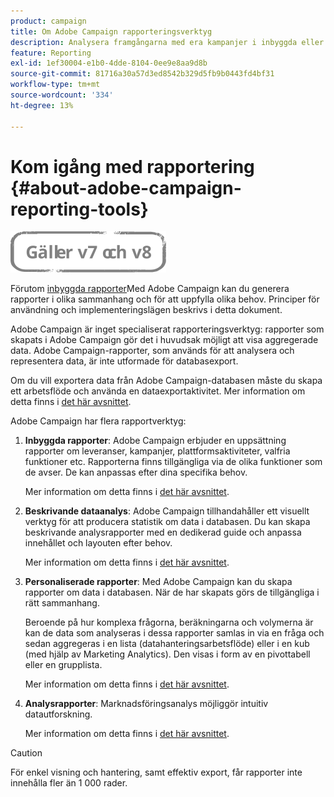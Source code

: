 ```yaml
---
product: campaign
title: Om Adobe Campaign rapporteringsverktyg
description: Analysera framgångarna med era kampanjer i inbyggda eller anpassade rapporter.
feature: Reporting
exl-id: 1ef30004-e1b0-4dde-8104-0ee9e8aa9d8b
source-git-commit: 81716a30a57d3ed8542b329d5fb9b0443fd4bf31
workflow-type: tm+mt
source-wordcount: '334'
ht-degree: 13%

---
```


# Kom igång med rapportering {#about-adobe-campaign-reporting-tools}

![](../../assets/common.svg)

Förutom [inbyggda rapporter](../../reporting/using/about-campaign-built-in-reports.md)Med Adobe Campaign kan du generera rapporter i olika sammanhang och för att uppfylla olika behov. Principer för användning och implementeringslägen beskrivs i detta dokument.

Adobe Campaign är inget specialiserat rapporteringsverktyg: rapporter som skapats i Adobe Campaign gör det i huvudsak möjligt att visa aggregerade data. Adobe Campaign-rapporter, som används för att analysera och representera data, är inte utformade för databasexport.

Om du vill exportera data från Adobe Campaign-databasen måste du skapa ett arbetsflöde och använda en dataexportaktivitet. Mer information om detta finns i [det här avsnittet](../../workflow/using/about-action-activities.md).

Adobe Campaign har flera rapportverktyg:

1. **Inbyggda rapporter**: Adobe Campaign erbjuder en uppsättning rapporter om leveranser, kampanjer, plattformsaktiviteter, valfria funktioner etc. Rapporterna finns tillgängliga via de olika funktioner som de avser. De kan anpassas efter dina specifika behov.

   Mer information om detta finns i [det här avsnittet](../../reporting/using/about-campaign-built-in-reports.md).

1. **Beskrivande dataanalys**: Adobe Campaign tillhandahåller ett visuellt verktyg för att producera statistik om data i databasen. Du kan skapa beskrivande analysrapporter med en dedikerad guide och anpassa innehållet och layouten efter behov.

   Mer information om detta finns i [det här avsnittet](../../reporting/using/about-descriptive-analysis.md).

1. **Personaliserade rapporter**: Med Adobe Campaign kan du skapa rapporter om data i databasen. När de har skapats görs de tillgängliga i rätt sammanhang.

   Beroende på hur komplexa frågorna, beräkningarna och volymerna är kan de data som analyseras i dessa rapporter samlas in via en fråga och sedan aggregeras i en lista (datahanteringsarbetsflöde) eller i en kub (med hjälp av Marketing Analytics). Den visas i form av en pivottabell eller en grupplista.

   Mer information om detta finns i [det här avsnittet](../../reporting/using/about-reports-creation-in-campaign.md).

1. **Analysrapporter**: Marknadsföringsanalys möjliggör intuitiv datautforskning.

   Mer information om detta finns i [det här avsnittet](../../reporting/using/about-cubes.md).

>[!CAUTION]
>
>För enkel visning och hantering, samt effektiv export, får rapporter inte innehålla fler än 1 000 rader.
